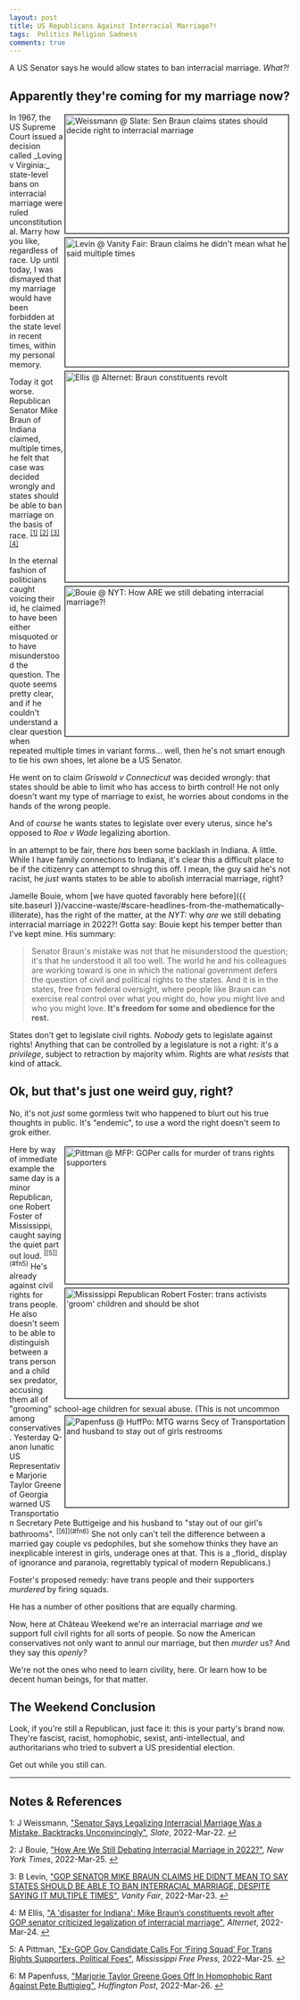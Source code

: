 ```yaml
---
layout: post
title: US Republicans Against Interracial Marriage?!
tags:  Politics Religion Sadness
comments: true
---
```


A US Senator says he would allow states to ban interracial marriage.  _What?!_  


## Apparently they're coming for my marriage now?  

<img src="{{ site.baseurl }}/images/2022-03-27-republicans-against-interracial-marriage-slate-1.jpg" width="400" height="212" alt="Weissmann @ Slate: Sen Braun claims states should decide right to interracial marriage" title="Weissmann @ Slate: Sen Braun claims states should decide right to interracial marriage" style="float: right; margin: 3px 3px 3px 3px; border: 1px solid #000000;">
<img src="{{ site.baseurl }}/images/2022-03-27-republicans-against-interracial-marriage-vf-1.jpg" width="400" height="231" alt="Levin @ Vanity Fair: Braun claims he didn't mean what he said multiple times" title="Levin @ Vanity Fair: Braun claims he didn't mean what he said multiple times" style="float: right; margin: 3px 3px 3px 3px; border: 1px solid #000000;">
<img src="{{ site.baseurl }}/images/2022-03-27-republicans-against-interracial-marriage-alternet-1.jpg" width="400" height="377" alt="Ellis @ Alternet: Braun constituents revolt" title="Ellis @ Alternet: Braun constituents revolt" style="float: right; margin: 3px 3px 3px 3px; border: 1px solid #000000;">
<img src="{{ site.baseurl }}/images/2022-03-27-republicans-against-interracial-marriage-nyt-1.jpg" width="400" height="268" alt="Bouie @ NYT: How ARE we still debating interracial marriage?!" title="Bouie @ NYT: How ARE we still debating interracial marriage?!" style="float: right; margin: 3px 3px 3px 3px; border: 1px solid #000000;">
In 1967, the US Supreme Court issued a decision called _Loving v Virginia:_ state-level bans
on interracial marriage were ruled unconstitutional.  Marry how you like, regardless of
race.  Up until today, I was dismayed that my marriage would have been forbidden at the
state level in recent times, within my personal memory.  

Today it got worse.  Republican Senator Mike Braun of Indiana claimed, multiple times, he felt that case was decided wrongly and states should be able to ban marriage on the basis of race. <sup id="fn1a">[[1]](#fn1)</sup> <sup id="fn2a">[[2]](#fn2)</sup> <sup id="fn3a">[[3]](#fn3)</sup> <sup id="fn4a">[[4]](#fn4)</sup>  

In the eternal fashion of politicians caught voicing their id, he claimed to have been
either misquoted or to have misunderstood the question.  The quote seems pretty clear, and
if he couldn't understand a clear question when repeated multiple times in variant
forms&hellip; well, then he's not smart enough to tie his own shoes, let alone be a
US Senator.  

He went on to claim _Griswold v Connecticut_ was decided wrongly: that states should be
able to limit who has access to birth control!  He not only doesn't want my type of marriage to
exist, he worries about condoms in the hands of the wrong people.  

And of _course_ he wants states to legislate over every uterus, since he's opposed to _Roe
v Wade_ legalizing abortion.  

In an attempt to be fair, there _has_ been some backlash in Indiana.  A little.  While I
have family connections to Indiana, it's clear this a difficult place to be if the citizenry can
attempt to shrug this off.  I mean, the guy said he's not racist, he _just_ wants states to
be able to abolish interracial marriage, right?  

Jamelle Bouie, whom [we have quoted favorably here before]({{ site.baseurl }}/vaccine-waste/#scare-headlines-from-the-mathematically-illiterate), has the right of the matter, at the _NYT:_
why _are_ we still debating interracial marriage in 2022?!  Gotta say: Bouie kept his temper
better than I've kept mine.  His summary:  

> Senator Braun's mistake was not that he misunderstood the question; it's that he
> understood it all too well. The world he and his colleagues are working toward is one in
> which the national government defers the question of civil and political rights to the
> states. And it is in the states, free from federal oversight, where people like Braun
> can exercise real control over what you might do, how you might live and who you might
> love. __It's freedom for some and obedience for the rest.__  

States don't get to legislate civil rights.  _Nobody_ gets to legislate against rights!
Anything that can be controlled by a legislature is not a right: it's a _privilege_,
subject to retraction by majority whim.  Rights are what _resists_ that kind of attack.  


## Ok, but that's just one weird guy, right?  

No, it's not _just_ some gormless twit who happened to blurt out his true thoughts in
public.  It's "endemic", to use a word the right doesn't seem to grok either.  

<img src="{{ site.baseurl }}/images/2022-03-27-republicans-against-interracial-marriage-mfp-1.jpg" width="400" height="245" alt="Pittman @ MFP: GOPer calls for murder of trans rights supporters" title="Pittman @ MFP: GOPer calls for murder of trans rights supporters" style="float: right; margin: 3px 3px 3px 3px; border: 1px solid #000000;">
<img src="{{ site.baseurl }}/images/2022-03-27-republicans-against-interracial-marriage-mfp-2.jpg" width="400" height="197" alt="Mississippi Republican Robert Foster: trans activists 'groom' children and should be shot" title="Mississippi Republican Robert Foster: trans activists 'groom' children and should be shot" style="float: right; margin: 3px 3px 3px 3px; border: 1px solid #000000;">
Here by way of immediate example the same day is a minor Republican, one Robert Foster of
Mississippi, caught saying the quiet part out loud. <sup id="fn5a">[[5]](#fn5)</sup> He's
already against civil rights for trans people.  He also doesn't seem to be able to
distinguish between a trans person and a child sex predator, accusing them all of
"grooming" school-age children for sexual abuse.  

<img src="{{ site.baseurl }}/images/2022-03-27-republicans-against-interracial-marriage-huffpo-1.jpg" width="400" height="164" alt="Papenfuss @ HuffPo: MTG warns Secy of Transportation and husband to stay out of girls restrooms" title="Papenfuss @ HuffPo: MTG warns Secy of Transportation and husband to stay out of girls restrooms" style="float: right; margin: 3px 3px 3px 3px; border: 1px solid #000000;">
(This is not uncommon among conservatives.  Yesterday Q-anon lunatic US Representative
Marjorie Taylor Greene of Georgia warned US Transportation Secretary Pete Buttigeige and
his husband to "stay out of our girl's bathrooms".  <sup id="fn6a">[[6]](#fn6)</sup>
She not only can't tell the difference
between a married gay couple vs pedophiles, but she somehow thinks they have an
inexplicable interest in girls, underage ones at that.  This is a _florid_ display of
ignorance and paranoia, regrettably typical of modern Republicans.)  

Foster's proposed remedy: have trans people and their supporters _murdered_ by firing squads.  

He has a number of other positions that are equally charming.  

Now, here at Ch&acirc;teau Weekend we're an interracial marriage _and_ we support full
civil rights for all sorts of people.  So now the American conservatives not only want to
annul our marriage, but then _murder_ us?  And they say this _openly?_  

We're not the ones who need to learn civility, here.  Or learn how to be decent human
beings, for that matter.  


## The Weekend Conclusion  

Look, if you're still a Republican, just face it: this is your party's brand now.
They're fascist, racist, homophobic, sexist, anti-intellectual, and authoritarians who
tried to subvert a US presidential election.  

Get out while you still can.  

---

## Notes &amp; References  

<!--
<sup id="fn1a">[[1]](#fn1)</sup>

<a id="fn1">1</a>: ***, ["***"](***), *** [↩](#fn1a)  

<a href="{{ site.baseurl }}/images/***">
  <img src="{{ site.baseurl }}/images/***" width="400" height="***" alt="***" title="***" style="float: right; margin: 3px 3px 3px 3px; border: 1px solid #000000;">
</a>

<iframe width="400" height="224" src="***" allow="accelerometer; encrypted-media; gyroscope; picture-in-picture" allowfullscreen style="float: right; margin: 3px 3px 3px 3px; border: 1px solid #000000;"></iframe>
-->

<a id="fn1">1</a>: J Weissmann, ["Senator Says Legalizing Interracial Marriage Was a Mistake, Backtracks Unconvincingly"](https://slate.com/news-and-politics/2022/03/republican-sen-mike-braun-says-supreme-court-should-not-have-struck-down-state-laws-banning-interracial-marriage-then-backtracks-unconvincingly.html), _Slate_, 2022-Mar-22. [↩](#fn1a)  

<a id="fn2">2</a>: J Bouie, ["How Are We Still Debating Interracial Marriage in 2022?"](https://www.nytimes.com/2022/03/25/opinion/mike-braun-loving-virginia.html), _New York Times_, 2022-Mar-25. [↩](#fn2a)  

<a id="fn3">3</a>: B Levin, ["GOP SENATOR MIKE BRAUN CLAIMS HE DIDN’T MEAN TO SAY STATES SHOULD BE ABLE TO BAN INTERRACIAL MARRIAGE, DESPITE SAYING IT MULTIPLE TIMES"](https://www.vanityfair.com/news/2022/03/mike-braun-supreme-court-interracial-marriage), _Vanity Fair_, 2022-Mar-23. [↩](#fn3a)  

<a id="fn4">4</a>: M Ellis, ["A 'disaster for Indiana': Mike Braun’s constituents revolt after GOP senator criticized legalization of interracial marriage"](https://www.alternet.org/2022/03/indiana-residents/), _Alternet_, 2022-Mar-24. [↩](#fn4a)  

<a id="fn5">5</a>: A Pittman, ["Ex-GOP Gov Candidate Calls For ‘Firing Squad’ For Trans Rights Supporters, Political Foes"](https://www.mississippifreepress.org/22283/ex-gop-gov-candidate-calls-for-firing-squad-for-trans-rights-supporters-political-foes/), _Mississippi Free Press_, 2022-Mar-25. [↩](#fn5a)  

<a id="fn6">6</a>: M Papenfuss, ["Marjorie Taylor Greene Goes Off In Homophobic Rant Against Pete Buttigieg"](https://www.huffpost.com/entry/marjorie-taylor-greene-pete-buttigieg-trump-rally-georgia-girls-bathrooms_n_623fa0d8e4b0ccd4f5204362), _Huffington Post_, 2022-Mar-26. [↩](#fn6a)  
